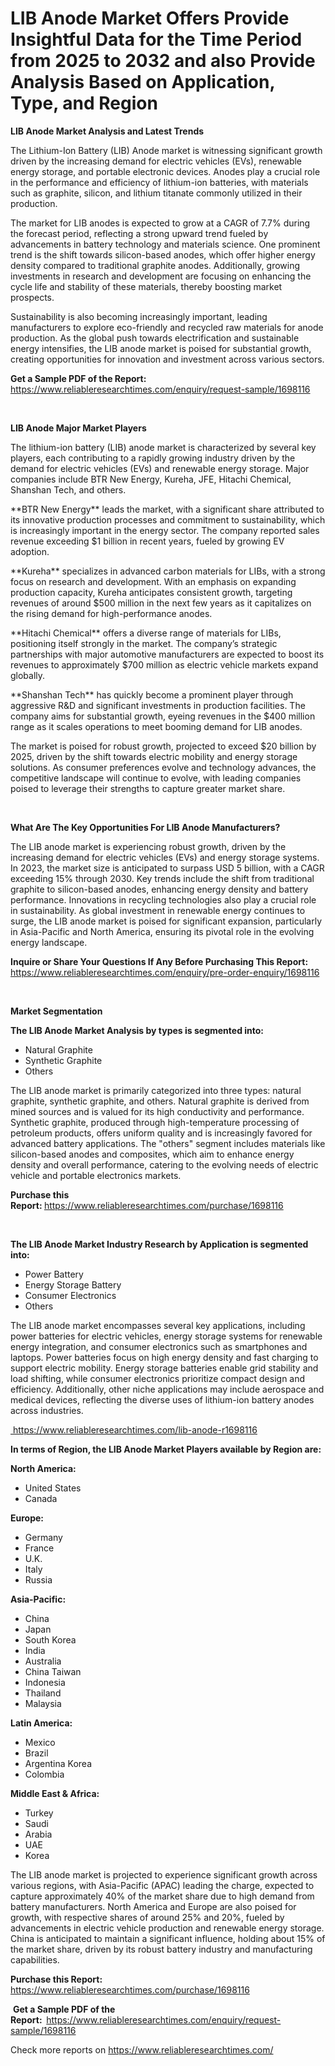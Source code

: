 <p><h1>LIB Anode Market Offers Provide Insightful Data for the Time Period from 2025 to 2032 and also Provide Analysis Based on Application, Type, and Region</h1></p><p><strong>LIB Anode Market Analysis and Latest Trends</strong></p>
<p><p>The Lithium-Ion Battery (LIB) Anode market is witnessing significant growth driven by the increasing demand for electric vehicles (EVs), renewable energy storage, and portable electronic devices. Anodes play a crucial role in the performance and efficiency of lithium-ion batteries, with materials such as graphite, silicon, and lithium titanate commonly utilized in their production.</p><p>The market for LIB anodes is expected to grow at a CAGR of 7.7% during the forecast period, reflecting a strong upward trend fueled by advancements in battery technology and materials science. One prominent trend is the shift towards silicon-based anodes, which offer higher energy density compared to traditional graphite anodes. Additionally, growing investments in research and development are focusing on enhancing the cycle life and stability of these materials, thereby boosting market prospects.</p><p>Sustainability is also becoming increasingly important, leading manufacturers to explore eco-friendly and recycled raw materials for anode production. As the global push towards electrification and sustainable energy intensifies, the LIB anode market is poised for substantial growth, creating opportunities for innovation and investment across various sectors.</p></p>
<p><strong>Get a Sample PDF of the Report:&nbsp;</strong> <a href="https://www.reliableresearchtimes.com/enquiry/request-sample/1698116?utm_campaign=2186&utm_medium=2&utm_source=Github&utm_content=ia&utm_term=01042025&utm_id=lib-anode">https://www.reliableresearchtimes.com/enquiry/request-sample/1698116</a></p>
<p>&nbsp;</p>
<p><strong>LIB Anode Major Market Players</strong></p>
<p><p>The lithium-ion battery (LIB) anode market is characterized by several key players, each contributing to a rapidly growing industry driven by the demand for electric vehicles (EVs) and renewable energy storage. Major companies include BTR New Energy, Kureha, JFE, Hitachi Chemical, Shanshan Tech, and others.</p><p>**BTR New Energy** leads the market, with a significant share attributed to its innovative production processes and commitment to sustainability, which is increasingly important in the energy sector. The company reported sales revenue exceeding $1 billion in recent years, fueled by growing EV adoption.</p><p>**Kureha** specializes in advanced carbon materials for LIBs, with a strong focus on research and development. With an emphasis on expanding production capacity, Kureha anticipates consistent growth, targeting revenues of around $500 million in the next few years as it capitalizes on the rising demand for high-performance anodes.</p><p>**Hitachi Chemical** offers a diverse range of materials for LIBs, positioning itself strongly in the market. The company’s strategic partnerships with major automotive manufacturers are expected to boost its revenues to approximately $700 million as electric vehicle markets expand globally.</p><p>**Shanshan Tech** has quickly become a prominent player through aggressive R&D and significant investments in production facilities. The company aims for substantial growth, eyeing revenues in the $400 million range as it scales operations to meet booming demand for LIB anodes.</p><p>The market is poised for robust growth, projected to exceed $20 billion by 2025, driven by the shift towards electric mobility and energy storage solutions. As consumer preferences evolve and technology advances, the competitive landscape will continue to evolve, with leading companies poised to leverage their strengths to capture greater market share.</p></p>
<p>&nbsp;</p>
<p><strong>What Are The Key Opportunities For LIB Anode Manufacturers?</strong></p>
<p><p>The LIB anode market is experiencing robust growth, driven by the increasing demand for electric vehicles (EVs) and energy storage systems. In 2023, the market size is anticipated to surpass USD 5 billion, with a CAGR exceeding 15% through 2030. Key trends include the shift from traditional graphite to silicon-based anodes, enhancing energy density and battery performance. Innovations in recycling technologies also play a crucial role in sustainability. As global investment in renewable energy continues to surge, the LIB anode market is poised for significant expansion, particularly in Asia-Pacific and North America, ensuring its pivotal role in the evolving energy landscape.</p></p>
<p><strong>Inquire or Share Your Questions If Any Before Purchasing This Report:</strong> <a href="https://www.reliableresearchtimes.com/enquiry/pre-order-enquiry/1698116?utm_campaign=2186&utm_medium=2&utm_source=Github&utm_content=ia&utm_term=01042025&utm_id=lib-anode">https://www.reliableresearchtimes.com/enquiry/pre-order-enquiry/1698116</a></p>
<p>&nbsp;</p>
<p><strong>Market Segmentation</strong></p>
<p><strong>The LIB Anode Market Analysis by types is segmented into:</strong></p>
<p><ul><li>Natural Graphite</li><li>Synthetic Graphite</li><li>Others</li></ul></p>
<p><p>The LIB anode market is primarily categorized into three types: natural graphite, synthetic graphite, and others. Natural graphite is derived from mined sources and is valued for its high conductivity and performance. Synthetic graphite, produced through high-temperature processing of petroleum products, offers uniform quality and is increasingly favored for advanced battery applications. The "others" segment includes materials like silicon-based anodes and composites, which aim to enhance energy density and overall performance, catering to the evolving needs of electric vehicle and portable electronics markets.</p></p>
<p><strong>Purchase this Report:&nbsp;</strong><a href="https://www.reliableresearchtimes.com/purchase/1698116?utm_campaign=2186&utm_medium=2&utm_source=Github&utm_content=ia&utm_term=01042025&utm_id=lib-anode">https://www.reliableresearchtimes.com/purchase/1698116</a></p>
<p>&nbsp;</p>
<p><strong>The LIB Anode Market Industry Research by Application is segmented into:</strong></p>
<p><ul><li>Power Battery</li><li>Energy Storage Battery</li><li>Consumer Electronics</li><li>Others</li></ul></p>
<p><p>The LIB anode market encompasses several key applications, including power batteries for electric vehicles, energy storage systems for renewable energy integration, and consumer electronics such as smartphones and laptops. Power batteries focus on high energy density and fast charging to support electric mobility. Energy storage batteries enable grid stability and load shifting, while consumer electronics prioritize compact design and efficiency. Additionally, other niche applications may include aerospace and medical devices, reflecting the diverse uses of lithium-ion battery anodes across industries.</p></p>
<p><a href="https://www.reliableresearchtimes.com/lib-anode-r1698116?utm_campaign=2186&utm_medium=2&utm_source=Github&utm_content=ia&utm_term=01042025&utm_id=lib-anode">&nbsp;https://www.reliableresearchtimes.com/lib-anode-r1698116</a></p>
<p><strong>In terms of Region, the LIB Anode Market Players available by Region are:</strong></p>
<p>
    <p> <strong> North America: </strong>
        <ul>
            <li>United States</li>
            <li>Canada</li>
        </ul>
        </p> 
    <p> <strong> Europe: </strong>
        <ul>
            <li>Germany</li>
            <li>France</li>
            <li>U.K.</li>
            <li>Italy</li>
            <li>Russia</li>
        </ul>
        </p> 
    <p> <strong> Asia-Pacific: </strong>
        <ul>
            <li>China</li>
            <li>Japan</li>
            <li>South Korea</li>
            <li>India</li>
            <li>Australia</li>
            <li>China Taiwan</li>
            <li>Indonesia</li>
            <li>Thailand</li>
            <li>Malaysia</li>
        </ul>
        </p> 
    <p> <strong> Latin America: </strong>
        <ul>
            <li>Mexico</li>
            <li>Brazil</li>
            <li>Argentina Korea</li>
            <li>Colombia</li>
        </ul>
        </p> 
    <p> <strong> Middle East & Africa: </strong>
        <ul>
            <li>Turkey</li>
            <li>Saudi</li>
            <li>Arabia</li>
            <li>UAE</li>
            <li>Korea</li>
        </ul>
    </p>
    </p>
<p><p>The LIB anode market is projected to experience significant growth across various regions, with Asia-Pacific (APAC) leading the charge, expected to capture approximately 40% of the market share due to high demand from battery manufacturers. North America and Europe are also poised for growth, with respective shares of around 25% and 20%, fueled by advancements in electric vehicle production and renewable energy storage. China is anticipated to maintain a significant influence, holding about 15% of the market share, driven by its robust battery industry and manufacturing capabilities.</p></p>
<p><strong>Purchase this Report: </strong><a href="https://www.reliableresearchtimes.com/purchase/1698116?utm_campaign=2186&utm_medium=2&utm_source=Github&utm_content=ia&utm_term=01042025&utm_id=lib-anode">https://www.reliableresearchtimes.com/purchase/1698116</a></p>
<p>&nbsp;<strong>Get a Sample PDF of the Report:&nbsp;&nbsp;</strong><a href="https://www.reliableresearchtimes.com/enquiry/request-sample/1698116?utm_campaign=2186&utm_medium=2&utm_source=Github&utm_content=ia&utm_term=01042025&utm_id=lib-anode">https://www.reliableresearchtimes.com/enquiry/request-sample/1698116</a></p>
<p><strong></strong></p>
<p>Check more reports on <a href="https://www.reliableresearchtimes.com/?utm_campaign=2186&utm_medium=2&utm_source=Github&utm_content=ia&utm_term=01042025&utm_id=lib-anode">https://www.reliableresearchtimes.com/</a></p>